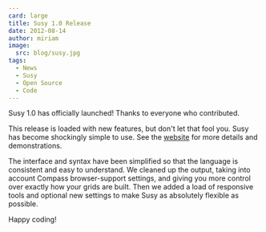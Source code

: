 ```yaml
---
card: large
title: Susy 1.0 Release
date: 2012-08-14
author: miriam
image:
  src: blog/susy.jpg
tags:
  - News
  - Susy
  - Open Source
  - Code
---
```


Susy 1.0 has officially launched!
Thanks to everyone who contributed.

This release is loaded with new features,
but don't let that fool you.
Susy has become shockingly simple to use.
See the [website][susy] for more details and demonstrations.

[susy]: http://susy.oddbird.net/

The interface and syntax have been simplified
so that the language is consistent and easy to understand.
We cleaned up the output,
taking into account Compass browser-support settings,
and giving you more control over exactly how your grids are built.
Then we added a load of responsive tools
and optional new settings
to make Susy as absolutely flexible as possible.

Happy coding!

